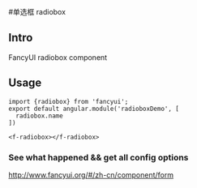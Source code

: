 #单选框 radiobox

## Intro

FancyUI radiobox component

## Usage

```
import {radiobox} from 'fancyui';
export default angular.module('radioboxDemo', [
  radiobox.name
])
```

```
<f-radiobox></f-radiobox>
```

### See what happened && get all config options 

http://www.fancyui.org/#/zh-cn/component/form
